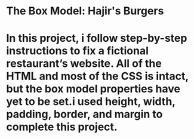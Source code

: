<h1>The Box Model: Hajir's Burgers<h1>          In this project, i follow step-by-step instructions to fix a fictional restaurant’s website. All of the HTML and most of the CSS is intact, but the box model properties have yet to be set.i used height, width, padding, border, and margin to complete this project.
